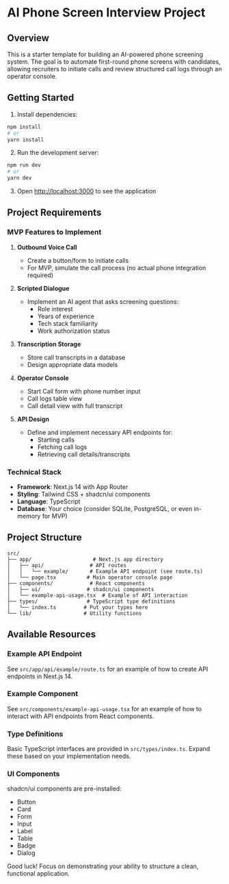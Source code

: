 # AI Phone Screen Interview Project

## Overview

This is a starter template for building an AI-powered phone screening system. The goal is to automate first-round phone screens with candidates, allowing recruiters to initiate calls and review structured call logs through an operator console.

## Getting Started

1. Install dependencies:
```bash
npm install
# or
yarn install
```

2. Run the development server:
```bash
npm run dev
# or
yarn dev
```

3. Open [http://localhost:3000](http://localhost:3000) to see the application

## Project Requirements

### MVP Features to Implement

1. **Outbound Voice Call**
   - Create a button/form to initiate calls
   - For MVP, simulate the call process (no actual phone integration required)

2. **Scripted Dialogue**
   - Implement an AI agent that asks screening questions:
     - Role interest
     - Years of experience
     - Tech stack familiarity
     - Work authorization status

3. **Transcription Storage**
   - Store call transcripts in a database
   - Design appropriate data models

4. **Operator Console**
   - Start Call form with phone number input
   - Call logs table view
   - Call detail view with full transcript

5. **API Design**
   - Define and implement necessary API endpoints for:
     - Starting calls
     - Fetching call logs
     - Retrieving call details/transcripts

### Technical Stack

- **Framework**: Next.js 14 with App Router
- **Styling**: Tailwind CSS + shadcn/ui components
- **Language**: TypeScript
- **Database**: Your choice (consider SQLite, PostgreSQL, or even in-memory for MVP)

## Project Structure

```
src/
├── app/                    # Next.js app directory
│   ├── api/               # API routes
│   │   └── example/       # Example API endpoint (see route.ts)
│   └── page.tsx          # Main operator console page
├── components/            # React components
│   ├── ui/               # shadcn/ui components
│   └── example-api-usage.tsx  # Example of API interaction
├── types/                # TypeScript type definitions
│   └── index.ts         # Put your types here
└── lib/                 # Utility functions
```

## Available Resources

### Example API Endpoint
See `src/app/api/example/route.ts` for an example of how to create API endpoints in Next.js 14.

### Example Component
See `src/components/example-api-usage.tsx` for an example of how to interact with API endpoints from React components.

### Type Definitions
Basic TypeScript interfaces are provided in `src/types/index.ts`. Expand these based on your implementation needs.

### UI Components
shadcn/ui components are pre-installed:
- Button
- Card
- Form
- Input
- Label
- Table
- Badge
- Dialog

Good luck! Focus on demonstrating your ability to structure a clean, functional application.
